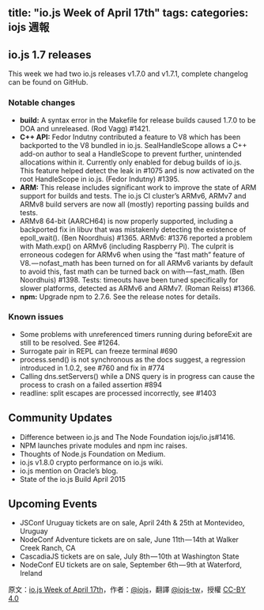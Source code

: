 title: "io.js Week of April 17th"
tags:
categories: iojs 週報
---

## io.js 1.7 releases

This week we had two io.js releases v1.7.0 and v1.7.1, complete changelog can be found on GitHub.

### Notable changes

* **build:** A syntax error in the Makefile for release builds caused 1.7.0 to be DOA and unreleased. (Rod Vagg) #1421.
* **C++ API:** Fedor Indutny contributed a feature to V8 which has been backported to the V8 bundled in io.js. SealHandleScope allows a C++ add-on author to seal a HandleScope to prevent further, unintended allocations within it. Currently only enabled for debug builds of io.js. This feature helped detect the leak in #1075 and is now activated on the root HandleScope in io.js. (Fedor Indutny) #1395.
* **ARM:** This release includes significant work to improve the state of ARM support for builds and tests. The io.js CI cluster’s ARMv6, ARMv7 and ARMv8 build servers are now all (mostly) reporting passing builds and tests.
* ARMv8 64-bit (AARCH64) is now properly supported, including a backported fix in libuv that was mistakenly detecting the existence of epoll_wait(). (Ben Noordhuis) #1365. ARMv6: #1376 reported a problem with Math.exp() on ARMv6 (including Raspberry Pi). The culprit is erroneous codegen for ARMv6 when using the “fast math” feature of V8. — nofast_math has been turned on for all ARMv6 variants by default to avoid this, fast math can be turned back on with — fast_math. (Ben Noordhuis) #1398. Tests: timeouts have been tuned specifically for slower platforms, detected as ARMv6 and ARMv7. (Roman Reiss) #1366.
* **npm:** Upgrade npm to 2.7.6. See the release notes for details.

### Known issues

* Some problems with unreferenced timers running during beforeExit are still to be resolved. See #1264.
* Surrogate pair in REPL can freeze terminal #690
* process.send() is not synchronous as the docs suggest, a regression introduced in 1.0.2, see #760 and fix in #774
* Calling dns.setServers() while a DNS query is in progress can cause the process to crash on a failed assertion #894
* readline: split escapes are processed incorrectly, see #1403

## Community Updates

* Difference between io.js and The Node Foundation iojs/io.js#1416.
* NPM launches private modules and npm inc raises.
* Thoughts of Node.js Foundation on Medium.
* io.js v1.8.0 crypto performance on io.js wiki.
* io.js mention on Oracle’s blog.
* State of the io.js Build April 2015

## Upcoming Events

* JSConf Uruguay tickets are on sale, April 24th & 25th at Montevideo, Uruguay
* NodeConf Adventure tickets are on sale, June 11th — 14th at Walker Creek Ranch, CA
* CascadiaJS tickets are on sale, July 8th — 10th at Washington State
* NodeConf EU tickets are on sale, September 6th — 9th at Waterford, Ireland

原文：[io.js Week of April 17th](https://medium.com/node-js-javascript/io-js-week-of-april-17th-e4c6f2db7659)，作者：[@iojs](https://medium.com/@iojs)，翻譯 [@iojs-tw](https://github.com/iojs/iojs-tw)，授權 [CC-BY 4.0](https://creativecommons.org/licenses/by/4.0/deed.zh_TW)

